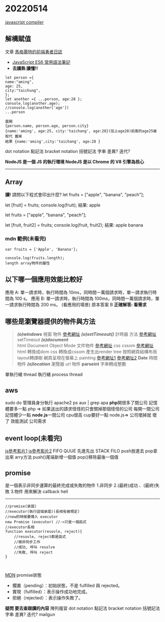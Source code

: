 # 20220514
[javascript compiler](https://www.programiz.com/javascript/online-compiler/)
## 解構賦值
文章 [馬格蕾特的前端勇者日誌](https://gretema.github.io/)

-   [JavaScript ES6 常用語法筆記](https://gretema.github.io/javascript/20200504/221423942/)
-   **去讀熟 讀懂!!**

```
let person ={
name:"aming",
age: 25,
city:"taichung",
};
let another ={ ...person, age:28 };
console.log(another.age);
//console.log(another['age'])
...person 

展開
{person.name, person.age, person.city}
{name:'aming', age:25, city:'taichang', age:28}(加上age28)前面的age25被取代 蓋掉
結果 {name:'aming',city:'taichang', age:28 }
```
dot notation 點記法
bracket notation 括號記法 字串
差異?
迭代?


**NodeJS 是一個 JS 的執行環境
NodeJS 是以 Chrome 的 V8 引擎為核心**

---

## Array
**讀!**
請問以下程式會印出什麼?
let fruits = ["apple", "banana", "peach"];

let [fruit] = fruits;
console.log(fruit);
結果: apple

let fruits = ["apple", "banana", "peach"];

let [fruit, fruit2] = fruits;
console.log(fruit, fruit2);
結果: apple banana

### mdn 範例(未看完)
```
var fruits = ['Apple', 'Banana'];

console.log(fruits.length);
length array物件的屬性
```




## 以下哪一個應用效能比較好
應用 A: 單一請求時，執行時間為 10ms，同時間一萬個請求時，單一請求執行時間為 100 s。
應用 B: 單一請求時，執行時間為 100ms，同時間一萬個請求時，單一請求執行時間為 200 ms。
(看應用的場景)
原本答案 B
**正確解答: 看需求**

## 哪些是瀏覽器提供的物件與方法
>_**(o)windows**_     視窗 物件
[參考網址](https://developer.mozilla.org/zh-TW/docs/Web/API/Window)
_**(o)setTimeout()**_ 計時器 方法
[參考網址](https://developer.mozilla.org/zh-CN/docs/Web/API/setTimeout)setTimeout
_**(o)document**_    
html Document Object Mode 文件物件
[參考網址](https://developer.mozilla.org/zh-TW/docs/Glossary/DOM)
css cssom 
[參考網址](https://developer.mozilla.org/zh-TW/docs/Glossary/CSSOM)
html 轉換成dom 
css   轉換成cssom
產生出render tree
按照網頁結構布局 layout轉譯樹
網頁呈現在螢幕上  painting
[參考網址1](https://medium.com/walkout/%E5%A2%9E%E9%80%B2%E6%95%88%E8%83%BD%E5%BE%9E%E4%BA%86%E8%A7%A3%E7%80%8F%E8%A6%BD%E5%99%A8%E9%96%8B%E5%A7%8B-%E9%97%9C%E9%8D%B5%E6%B8%B2%E6%9F%93%E8%B7%AF%E5%BE%91-595c5da265a9)
[參考網址2](https://developer.mozilla.org/zh-TW/docs/Learn/CSS/First_steps/How_CSS_works)
**Date**  時間 物件
_**(o)location**_ 瀏覽器 url 物件
**parseint** 字串轉成整數




單執行緒
thread 執行緒
process
thread

## aws
sudo do 管理員身分執行
apache2
ps aux | grep apa
**php**開很多了間公司
記憶體要多一點
php => 如果送出的請求怪怪的只會關掉那個怪怪的公司
每開一間公司記憶體少一點
**node.js**一間公司 cpu很高 
cup要好一點 
node.js=> 公司壞掉就 壞了
效能測試 公司需求

## event loop(未看完)
[js參考影片1](https://www.youtube.com/results?search_query=event+loop)
[js參考影片2](https://www.youtube.com/watch?v=e-5obm1G_FY)
FIFO QUUE
先進先出
STACK FILO
push放進去
pop拿出來 
arry方法 
push()尾端新增一個值
pop()移除最後一個值

## promise  
是一個表示非同步運算的最終完成或失敗的物件
1.非同步
2.(最終)成功 、(最終)失敗
3.物件
用來解決 callback hell

---
```
//promise(承諾)
//executor(執行這個承諾)(長相有被規定)
//new的時候要傳入 executor
new Promise (executor) //->只是一個函式
//executor長相
function executor(resovle, reject){
    //resovle, reject都是函式
    //做非同步工作
    //成功, 呼叫 resolve
    //失敗, 呼叫 reject
}



```
[MDN](https://developer.mozilla.org/zh-TW/docs/Web/JavaScript/Reference/Global_Objects/Promise)
promise狀態
- 擱置（pending）：初始狀態，不是 fulfilled 與 rejected。
- 實現（fulfilled）：表示操作成功地完成。
- 拒絕（rejected）：表示操作失敗了。








**疑問 要去查跟讀的內容**
陣列複習
dot notation 點記法
bracket notation 括號記法 字串
差異?
迭代?
mailgun